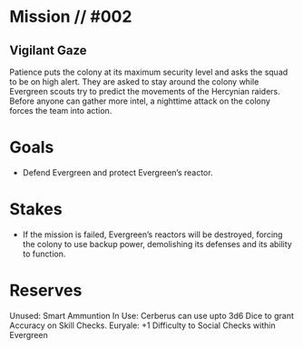 # Mission // #002
## Vigilant Gaze

Patience puts the colony at its maximum security level and asks the squad to be on high alert. They are asked to stay around the colony while Evergreen scouts try to predict the movements of the Hercynian raiders.  
Before anyone can gather more intel, a nighttime attack on the colony forces the team into action.

# Goals
- Defend Evergreen and protect Evergreen’s reactor.

# Stakes
- If the mission is failed, Evergreen’s reactors will be destroyed, forcing the colony to use backup power, demolishing its defenses and its ability to function.

# Reserves
Unused: Smart Ammuntion
In Use: Cerberus can use upto 3d6 Dice to grant Accuracy on Skill Checks. Euryale: +1 Difficulty to Social Checks within Evergreen
